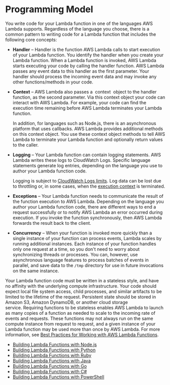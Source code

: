 # Programming Model<a name="programming-model-v2"></a>

You write code for your Lambda function in one of the languages AWS Lambda supports\. Regardless of the language you choose, there is a common pattern to writing code for a Lambda function that includes the following core concepts:
+ **Handler** – Handler is the function AWS Lambda calls to start execution of your Lambda function\. You identify the handler when you create your Lambda function\. When a Lambda function is invoked, AWS Lambda starts executing your code by calling the handler function\. AWS Lambda passes any event data to this handler as the first parameter\. Your handler should process the incoming event data and may invoke any other functions/methods in your code\.
+ **Context** – AWS Lambda also passes a  context  object to the handler function, as the second parameter\. Via this context object your code can interact with AWS Lambda\. For example, your code can find the execution time remaining before AWS Lambda terminates your Lambda function\. 

  In addition, for languages such as Node\.js, there is an asynchronous platform that uses callbacks\. AWS Lambda provides additional methods on this context object\. You use these context object methods to tell AWS Lambda to terminate your Lambda function and optionally return values to the caller\.
+ **Logging** – Your Lambda function can contain logging statements\. AWS Lambda writes these logs to CloudWatch Logs\. Specific language statements generate log entries, depending on the language you use to author your Lambda function code\.

  Logging is subject to [CloudWatch Logs limits](https://docs.aws.amazon.com/AmazonCloudWatch/latest/logs/cloudwatch_limits_cwl.html)\. Log data can be lost due to throttling or, in some cases, when the [execution context](running-lambda-code.md) is terminated\.
+ **Exceptions** – Your Lambda function needs to communicate the result of the function execution to AWS Lambda\. Depending on the language you author your Lambda function code, there are different ways to end a request successfully or to notify AWS Lambda an error occurred during execution\. If you invoke the function synchronously, then AWS Lambda forwards the result back to the client\.
+ **Concurrency** – When your function is invoked more quickly than a single instance of your function can process events, Lambda scales by running additional instances\. Each instance of your function handles only one request at a time, so you don't need to worry about synchronizing threads or processes\. You can, however, use asynchronous language features to process batches of events in parallel, and save data to the `/tmp` directory for use in future invocations on the same instance\.

 Your Lambda function code must be written in a stateless style, and have no affinity with the underlying compute infrastructure\. Your code should expect local file system access, child processes, and similar artifacts to be limited to the lifetime of the request\. Persistent state should be stored in Amazon S3, Amazon DynamoDB, or another cloud storage service\. Requiring functions to be stateless enables AWS Lambda to launch as many copies of a function as needed to scale to the incoming rate of events and requests\. These functions may not always run on the same compute instance from request to request, and a given instance of your Lambda function may be used more than once by AWS Lambda\. For more information, see [Best Practices for Working with AWS Lambda Functions](best-practices.md)\.
+ [Building Lambda Functions with Node\.js](programming-model.md)
+ [Building Lambda Functions with Python](python-programming-model.md)
+ [Building Lambda Functions with Ruby](lambda-ruby.md)
+ [Building Lambda Functions with Java](java-programming-model.md)
+ [Building Lambda Functions with Go](go-programming-model.md)
+ [Building Lambda Functions with C\#](dotnet-programming-model.md)
+ [Building Lambda Functions with PowerShell](powershell-programming-model.md)